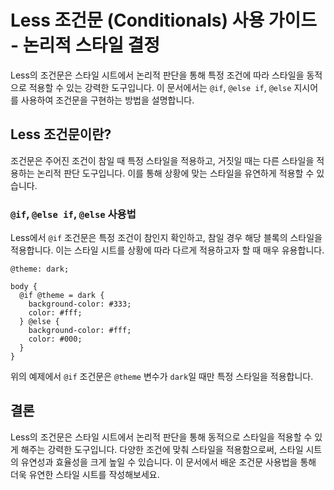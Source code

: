 # Less 조건문 (Conditionals) 사용 가이드 - 논리적 스타일 결정

Less의 조건문은 스타일 시트에서 논리적 판단을 통해 특정 조건에 따라 스타일을 동적으로 적용할 수 있는 강력한 도구입니다. 이 문서에서는 `@if`, `@else if`, `@else` 지시어를 사용하여 조건문을 구현하는 방법을 설명합니다.

## Less 조건문이란?

조건문은 주어진 조건이 참일 때 특정 스타일을 적용하고, 거짓일 때는 다른 스타일을 적용하는 논리적 판단 도구입니다. 이를 통해 상황에 맞는 스타일을 유연하게 적용할 수 있습니다.

### `@if`, `@else if`, `@else` 사용법

Less에서 `@if` 조건문은 특정 조건이 참인지 확인하고, 참일 경우 해당 블록의 스타일을 적용합니다. 이는 스타일 시트를 상황에 따라 다르게 적용하고자 할 때 매우 유용합니다.

```
@theme: dark;

body {
  @if @theme = dark {
    background-color: #333;
    color: #fff;
  } @else {
    background-color: #fff;
    color: #000;
  }
}
```

위의 예제에서 `@if` 조건문은 `@theme` 변수가 `dark`일 때만 특정 스타일을 적용합니다.

## 결론

Less의 조건문은 스타일 시트에서 논리적 판단을 통해 동적으로 스타일을 적용할 수 있게 해주는 강력한 도구입니다. 다양한 조건에 맞춰 스타일을 적용함으로써, 스타일 시트의 유연성과 효율성을 크게 높일 수 있습니다. 이 문서에서 배운 조건문 사용법을 통해 더욱 유연한 스타일 시트를 작성해보세요.
